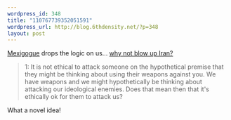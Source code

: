 ```yaml
--- 
wordpress_id: 348
title: "110767739352051591"
wordpress_url: http://blog.6thdensity.net/?p=348
layout: post
---
```

<a href="http://www.donotremove.net/mexigogue/archives/003326.html">Mexigogue</a> drops the logic on us... <u>why not blow up Iran?</u><blockquote>1: It is not ethical to attack someone on the hypothetical premise that they might be thinking about using their weapons against you. We have weapons and we might hypothetically be thinking about attacking our ideological enemies. Does that mean then that it's ethically ok for them to attack us?</blockquote>What a novel idea!
